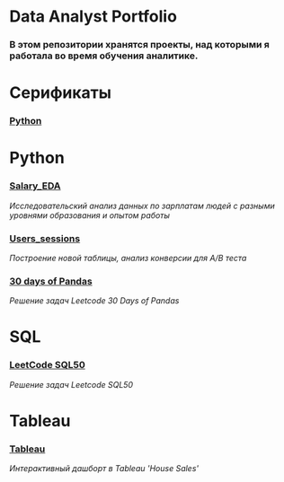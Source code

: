 # Data Analyst Portfolio
### В этом репозитории хранятся проекты, над которыми я работала во время обучения аналитике.
# Серификаты
  ### [Python](https://github.com/PaulinKingsly/Data_Analyst_Portfolio/blob/main/%D0%A1%D0%B5%D1%80%D1%82%D0%B8%D1%84%D0%B8%D0%BA%D0%B0%D1%82_Python.pdf)
# **Python**
  ### [Salary_EDA](https://github.com/PaulinKingsly/Data_Analyst_Portfolio/blob/main/Salary_EDA.ipynb)
  *Исследовательский анализ данных по зарплатам людей с разными уровнями образования и опытом работы*
  ### [Users_sessions](https://github.com/PaulinKingsly/Data_Analyst_Portfolio/blob/main/Users_sessions.ipynb)
  *Построение новой таблицы, анализ конверсии для A/B теста*
  ### [30 days of Pandas](https://github.com/PaulinKingsly/Data_Analyst_Portfolio/blob/main/30_days_of_Pandas)
  *Решение задач Leetcode 30 Days of Pandas*
# SQL
  ### [LeetCode SQL50](https://github.com/PaulinKingsly/Data_Analyst_Portfolio/blob/main/Leetcode%20SQL50)
  *Решение задач Leetcode SQL50*
# Tableau
  ### [Tableau](https://public.tableau.com/app/profile/polina.tsarkova/viz/Project_1_House_Sales/HouseSales?publish=yes)
  *Интерактивный дашборт в Tableau 'House Sales'*
  
